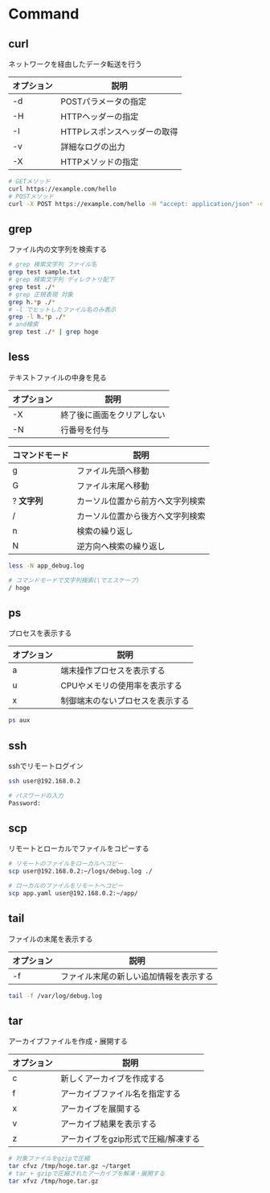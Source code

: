 # Command

## curl

ネットワークを経由したデータ転送を行う

|オプション|説明|
|-|-|
|-d|POSTパラメータの指定|
|-H|HTTPヘッダーの指定|
|-I|HTTPレスポンスヘッダーの取得|
|-v|詳細なログの出力|
|-X|HTTPメソッドの指定|

```sh
# GETメソッド
curl https://example.com/hello
# POSTメソッド
curl -X POST https://example.com/hello -H "accept: application/json" -d '{"Name":"alice", "Age":"17"}'
```

## grep

ファイル内の文字列を検索する

```sh
# grep 検索文字列 ファイル名
grep test sample.txt
# grep 検索文字列 ディレクトリ配下
grep test ./*
# grep 正規表現 対象
grep h.*p ./*
# -l でヒットしたファイル名のみ表示
grep -l h.*p ./*
# and検索
grep test ./* | grep hoge
```

## less

テキストファイルの中身を見る

|オプション|説明|
|-|-|
|-X|終了後に画面をクリアしない|
|-N|行番号を付与|

|コマンドモード|説明|
|-|-|
|g|ファイル先頭へ移動|
|G|ファイル末尾へ移動|
|? **文字列** |カーソル位置から前方へ文字列検索|
|/|カーソル位置から後方へ文字列検索|
|n|検索の繰り返し|
|N|逆方向へ検索の繰り返し|

```sh
less -N app_debug.log

# コマンドモードで文字列検索(\でエスケープ)
/ hoge
```

## ps

プロセスを表示する

|オプション|説明|
|-|-|
|a|端末操作プロセスを表示する|
|u|CPUやメモリの使用率を表示する|
|x|制御端末のないプロセスを表示する|

```sh
ps aux
```

## ssh

sshでリモートログイン

```sh
ssh user@192.168.0.2

# パスワードの入力
Password:
```

## scp

リモートとローカルでファイルをコピーする

```sh
# リモートのファイルをローカルへコピー
scp user@192.168.0.2:~/logs/debug.log ./

# ローカルのファイルをリモートへコピー
scp app.yaml user@192.168.0.2:~/app/
```

## tail

ファイルの末尾を表示する

|オプション|説明|
|-|-|
|-f|ファイル末尾の新しい追加情報を表示する|

```sh
tail -f /var/log/debug.log
```

## tar

アーカイブファイルを作成・展開する

|オプション|説明|
|-|-|
|c|新しくアーカイブを作成する|
|f|アーカイブファイル名を指定する|
|x|アーカイブを展開する|
|v|アーカイブ結果を表示する|
|z|アーカイブをgzip形式で圧縮/解凍する|

```sh
# 対象ファイルをgzipで圧縮
tar cfvz /tmp/hoge.tar.gz ~/target
# tar + gzipで圧縮されたアーカイブを解凍・展開する
tar xfvz /tmp/hoge.tar.gz
```
